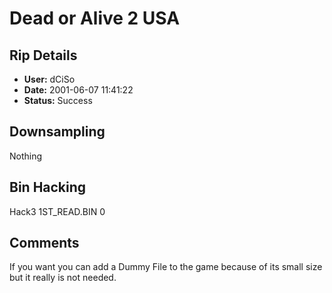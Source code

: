 # Dead or Alive 2 USA

## Rip Details

- **User:** dCiSo
- **Date:** 2001-06-07 11:41:22
- **Status:** Success

## Downsampling

Nothing

## Bin Hacking

Hack3 1ST_READ.BIN 0

## Comments

If you want you can add a Dummy File to the game because of its small size but it really is not needed.

